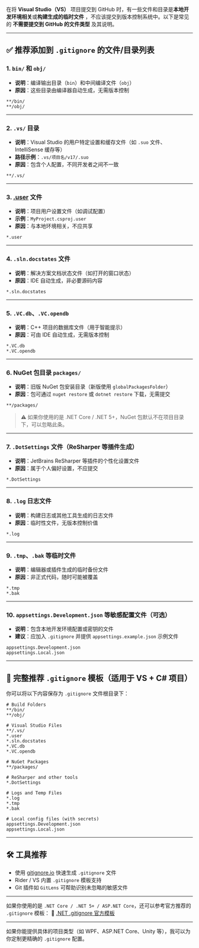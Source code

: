 ﻿在将 **Visual Studio（VS）** 项目提交到 GitHub 时，有一些文件和目录是**本地开发环境相关**或**构建生成的临时文件**
，不应该提交到版本控制系统中。以下是常见的 **不需要提交到 GitHub 的文件类型** 及其说明。

---

## ✅ 推荐添加到 `.gitignore` 的文件/目录列表

### 1. `bin/` 和 `obj/`

- **说明**：编译输出目录（`bin`）和中间编译文件（`obj`）
- **原因**：这些目录由编译器自动生成，无需版本控制

```gitignore
**/bin/
**/obj/
```

---

### 2. `.vs/` 目录

- **说明**：Visual Studio 的用户特定设置和缓存文件（如 `.suo` 文件、IntelliSense 缓存等）
- **路径示例**：`.vs/项目名/v17/.suo`
- **原因**：包含个人配置，不同开发者之间不一致

```gitignore
**/.vs/
```

---

### 3. [.user](file://G:\Rider_Projects\设计模式示例\设计模式示例.sln.DotSettings.user) 文件

- **说明**：项目用户设置文件（如调试配置）
- **示例**：`MyProject.csproj.user`
- **原因**：与本地环境相关，不应共享

```gitignore
*.user
```

---

### 4. `.sln.docstates` 文件

- **说明**：解决方案文档状态文件（如打开的窗口状态）
- **原因**：IDE 自动生成，非必要源码内容

```gitignore
*.sln.docstates
```

---

### 5. `.VC.db`、`.VC.opendb`

- **说明**：C++ 项目的数据库文件（用于智能提示）
- **原因**：可由 IDE 自动生成，无需版本控制

```gitignore
*.VC.db
*.VC.opendb
```

---

### 6. NuGet 包目录 `packages/`

- **说明**：旧版 NuGet 包安装目录（新版使用 `globalPackagesFolder`）
- **原因**：包可通过 `nuget restore` 或 `dotnet restore` 下载，无需提交

```gitignore
**/packages/
```

> ⚠️ 如果你使用的是 .NET Core / .NET 5+，NuGet 包默认不在项目目录下，可以忽略此条。

---

### 7. `.DotSettings` 文件（ReSharper 等插件生成）

- **说明**：JetBrains ReSharper 等插件的个性化设置文件
- **原因**：属于个人偏好设置，不应提交

```gitignore
*.DotSettings
```

---

### 8. `.log` 日志文件

- **说明**：构建日志或其他工具生成的日志文件
- **原因**：临时性文件，无版本控制价值

```gitignore
*.log
```

---

### 9. `.tmp`、`.bak` 等临时文件

- **说明**：编辑器或插件生成的临时备份文件
- **原因**：非正式代码，随时可能被覆盖

```gitignore
*.tmp
*.bak
```

---

### 10. `appsettings.Development.json` 等敏感配置文件（可选）

- **说明**：包含本地开发环境配置或密钥的文件
- **建议**：应加入 `.gitignore` 并提供 `appsettings.example.json` 示例文件

```gitignore
appsettings.Development.json
appsettings.Local.json
```

---

## 🧩 完整推荐 `.gitignore` 模板（适用于 VS + C# 项目）

你可以将以下内容保存为 `.gitignore` 文件根目录下：

```gitignore
# Build Folders
**/bin/
**/obj/

# Visual Studio Files
**/.vs/
*.user
*.sln.docstates
*.VC.db
*.VC.opendb

# NuGet Packages
**/packages/

# ReSharper and other tools
*.DotSettings

# Logs and Temp Files
*.log
*.tmp
*.bak

# Local config files (with secrets)
appsettings.Development.json
appsettings.Local.json
```

---

## 🛠️ 工具推荐

- 使用 [gitignore.io](https://www.gitignore.io/) 快速生成 `.gitignore` 文件
- Rider / VS 内置 `.gitignore` 模板支持
- Git 插件如 `GitLens` 可帮助识别未忽略的敏感文件

---

如果你使用的是 `.NET Core / .NET 5+ / ASP.NET Core`，还可以参考官方推荐的 `.gitignore` 模板：
🔗 [.NET .gitignore 官方模板](https://github.com/dotnet/core/blob/main/.gitignore)

---

如果你能提供具体的项目类型（如 WPF、ASP.NET Core、Unity 等），我可以为你定制更精确的 `.gitignore` 配置。